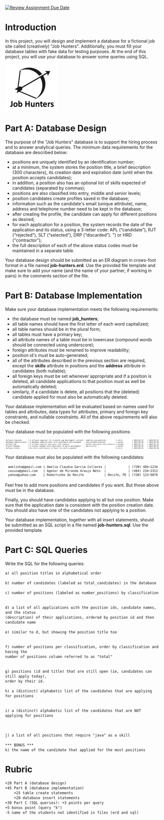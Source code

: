 [![Review Assignment Due Date](https://classroom.github.com/assets/deadline-readme-button-24ddc0f5d75046c5622901739e7c5dd533143b0c8e959d652212380cedb1ea36.svg)](https://classroom.github.com/a/q8skb0tP)
# Introduction

In this project, you will design and implement a database for a fictional job site called (creatively) "Job Hunters". Additionally, you must fill your database tables with fake data for testing purposes. At the end of this project, you will use your database to answer some queries using SQL.

![pic1.png](pics/pic1.png)

# Part A: Database Design

The purpose of the "Job Hunters" database is to support the hiring process and to answer analytical queries. The minimum data requirements for the database are described below: 

* positions are uniquely identified by an identification number;
* at a minimum, the system stores the position title, a brief description (300 characters), its creation date and expiration date (until when the position accepts candidates);
* in addition, a position also has an optional list of skills expected of candidates (separated by commas);
* positions are also classified into entry, middle and senior levels;
* position candidates create profiles saved in the database;
* information such as the candidate's email (unique attribute), name, address and telephone number need to be kept in the database;
* after creating the profile, the candidate can apply for different positions as desired;
* for each application for a position, the system records the date of the application and its status, using a 3-letter code: APL (“candidate”), RJT (“rejected”), SLT (“selected”), DRP (“discarded”). ") or HRD ("contractor");
* the full description of each of the above status codes must be maintained in a separate table.

Your database design should be submitted as an ER diagram in crows-foot format in a file named **job-hunters.erd**. Use the provided file template and make sure to add your name (and the name of your partner, if working in pairs) in the comments section of the file. 

# Part B: Database Implementation

Make sure your database implementation meets the following requirements: 

* the database must be named **job_hunters**;
* all table names should have the first letter of each word capitalized; 
* all table names should be in the plural form;
* all tables must have a primary key; 
* all attribute names of a table must be in lowercase (compound words should be connected using underscore);
* foreign attributes must be renamed to improve readability;
* position id's must be auto-generated;
* all of the attributes described in the previous section are required, except the **skills** attribute in positions and the **address** attribute in candidates (both nullable); 
* all foreign keys must be set whenever appropriate and if a position is deleted, all candidate applications to that position must as well be automatically deleted; 
* similarly, if a candidate is delete, all positions that the (deleted) candidate applied for must also be automatically deleted. 

Your database implementation will be evaluated based on names used for tables and attributes, data types for attributes, primary and foreign key constraints, and nullable constraints. All of the above requirements will also be checked. 

Your database must be populated with the following positions: 

![pic2.png](pics/pic2.png)

Your database must also be populated with the following candidates: 

![pic3.png](pics/pic3.png)

Feel free to add more positions and candidates if you want. But those above must be in the database. 

Finally, you should have candidates applying to all but one position. Make sure that the application date is consistent with the position creation date. You should also have one of the candidates not applying to a position. 

Your database implementation, together with all insert statements, should be submitted as an SQL script in a file named **job-hunters.sql**. Use the provided template. 

# Part C: SQL Queries

Write the SQL for the following queries: 

```
a) all position titles in alphabetical order

b) number of candidates (labeled as total_candidates) in the database 

c) number of positions (labeled as number_positions) by classification


d) a list of all applications with the position ids, candidate names, and the status 
(description) of their applications, ordered by position id and then candidate name

e) similar to d, but showing the position title too


f) number of positions per classification, order by classification and having the 
number of positions column referred to as "total"


g) positions (id and title) that are still open (ie, candidates can still apply today), 
order by their id.

h) a (distinct) alphabetic list of the candidates that are applying for positions


i) a (distinct) alphabetic list of the candidates that are NOT applying for positions



j) a list of all positions that require "java" as a skill 

*** BONUS *** 
k) the name of the candidate that applied for the most positions

```

# Rubric 

```
+20 Part A (database design)
+45 Part B (database implementation)
    +25 table create statements 
    +20 database insert statements
+30 Part C (SQL queries): +3 points per query
+5 bonus point (query "k")
-5 name of the students not identified in files (erd and sql)
```